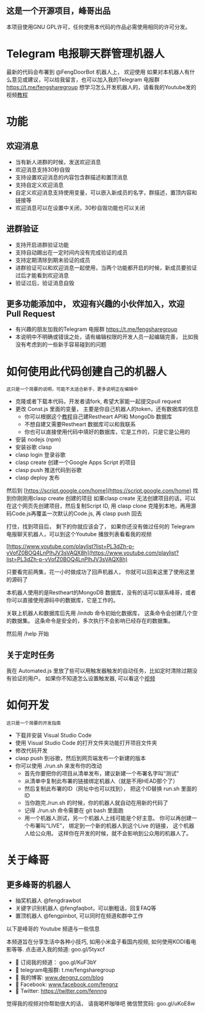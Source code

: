 


## 这是一个开源项目，峰哥出品
  本项目使用GNU GPL许可，任何使用本代码的作品必需使用相同的许可分发。
# Telegram 电报聊天群管理机器人	
最新的代码会布署到 @FengDoorBot 机器人上， 欢迎使用
如果对本机器人有什么意见或建议，可以给我留言，也可以加入我的Telegram 电报群  https://t.me/fengsharegroup
想学习怎么开发机器人的，请看我的Youtube发的视频[教程](https://www.dengnz.com/2019/03/01/%E6%9C%AC%E6%9C%BA%E8%87%AA%E5%BB%BAmongo-db-restheart-%E6%9C%8D%E5%8A%A1%E5%99%A8/)

# 功能
## 欢迎消息
- 当有新人进群的时候，发送欢迎消息
- 欢迎消息支持30秒自毁 
- 支持设置欢迎消息的内容包含群描述和置顶消息
- 支持自定义欢迎消息
- 自定义欢迎消息支持使用变量，可以嵌入新成员的名字，群描述，置顶内容和链接等
- 欢迎消息可以在设置中关闭，30秒自毁功能也可以关闭
## 进群验证
- 支持开启进群验证功能
- 支持自动踢出在一定时间内没有完成验证的成员
- 支持定期清除到期未验证的成员
- 进群验证可以和欢迎消息一起使用，当两个功能都开启的时候，新成员要验证过后才能看到欢迎消息
- 验证过后，验证消息自毁

## 更多功能添加中， 欢迎有兴趣的小伙伴加入，欢迎 Pull Request
- 有兴趣的朋友加我的Telegram 电报群 https://t.me/fengsharegroup
- 本说明中不明确或错误之处，请有编辑权限的开发人员一起编辑完善， 比如我没有考虑到的一些新手容易碰到的问题

# 如何使用此代码创建自己的机器人
	这只是一个简要的说明，可能不太适合新手，更多说明正在编辑中


- 克隆或者下载本代码，开发者请fork, 希望大家能一起提交pull request
- 更改 Const.js 里面的变量， 主要是你自己机器人的token，还有数据库的信息
  * 你可以根据这个[教程](https://www.dengnz.com/2019/03/01/%E6%9C%AC%E6%9C%BA%E8%87%AA%E5%BB%BAmongo-db-restheart-%E6%9C%8D%E5%8A%A1%E5%99%A8/)自己建Restheart API和 MongoDb 数据库 
  * 不想自建又需要Restheart 数据库可以和我联系
  * 你也可以直接使用代码中填好的数据库，它是工作的，只是它是公用的
- 安装 nodejs (npm)
- 安装谷歌 clasp
- clasp login 登录谷歌
- clasp create 创建一个Google Apps Script 的项目
- clasp push 推送代码到谷歌
- clasp deploy 发布

然后到 [https://script.google.com/home](https://script.google.com/home) 找到你刚刚用clasp create 创建的项目
如果clasp create 无法创建项目的话，可以在这个网页先创建项目，然后复制Script ID, 用 clasp clone 克隆到本地，再用源码Code.js再覆盖一次默认的Code.js, 再 clasp push 回去

打住，找到项目后， 剩下的你就应该会了， 如果你还没有做过任何的 Telegram 电报聊天机器人，可以到这个Youtube 播放列表看看我的视频 

[https://www.youtube.com/playlist?list=PL3dZh-p-vVofZ0BOQ4LnPlhJV3sVAQX8h](https://www.youtube.com/playlist?list=PL3dZh-p-vVofZ0BOQ4LnPlhJV3sVAQX8h)

只要看完前两集，花一小时做成功了回声机器人， 你就可以回来这里了使用这里的源码了

本机器人使用的是Restheart的MongoDB 数据库，没有的话可以联系峰哥，或者你可以直接使用源码中的数据库，它是工作的。

关联上机器人和数据库后先用 /initdb 命令初始化数据库， 这条命令会创建几个空的数据集。 这条命令是安全的，多次执行不会影响已经存在的数据集。

然后用 /help 开始

## 关于定时任务
我在 Automated.js 里放了些可以用触发器触发的自动任务，比如定时清除过期没有验证的用户。 如果你不知道怎么设置触发器, 可以看这个[视频](https://youtu.be/7eNOPsfz4g0)


# 如何开发 
	这只是一个简要的开发指南
- 下载并安装 Visual Studio Code
- 使用 Visual Studio Code 的打开文件夹功能打开项目文件夹
- 修改代码开发
- clasp push 到谷歌，然后到网页端发布一个新建的版本
- 你可以使用 ./run.sh 来发布你的改动
  * 首先你要把你的项目从清单发布，建议新建一个布署名字叫“测试”
  * 从清单中复制此布署的链接绑定机器人（就是不用HEAD那个了）
  * 然后复制此布署的ID（网址中也可以找到）， 把这个ID替换 run.sh 里面的ID
  * 当你跑完./run.sh 的时候，你的机器人就自动在用新的代码了
  * 记得 ./run.sh 命令需要在 git bash 里面跑
  * 用一个机器人测试，另一个机器人上线可能是个好主意。 你可以再创建一个布署叫“LIVE”， 绑定到一个新的机器人到这个Live 的链接， 这个机器人给公众用。 这样你在开发的时候，就不会影响到公众用的机器人了。
  
# 关于峰哥

## 更多峰哥的机器人
- 抽奖机器人 @fengdrawbot
- 关键字识别机器人 @fengfaqbot，可以删粗话，回复FAQ等
- 置顶机器人 @fengpinbot, 可以同时在频道和群中工作

以下是峰哥的 Youtube 频道与一些信息

本频道旨在分享生活中各种小技巧, 如用小米盒子看国内视频, 如何使用KODI看电影等等. 点击进入我的频道: goo.gl/5tyxcf

- 🔷 订阅我的频道： goo.gl/KuF3bY
- 🔷 telegram电报群: t.me/fengsharegroup
- 🔷 我的博客: www.dengnz.com/blog
- 🔷 Facebook: www.facebook.com/fengnz
- 🔷 Twitter: https://twitter.com/fennng

觉得我的视频对你帮助很大的话， 请我喝杯咖啡吧
微信赞赏码: goo.gl/uKoE8w



